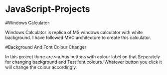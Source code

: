 # JavaScript-Projects

#Windows Calculator 

Windows Calculator is replica of MS windows calculator with white background. I have followed MVC architecture to create this calculator. 


#Background And Font Colour Changer

In this project there are various buttons with colour label on that Seperately for changing background and Test font colours. Whatever button you click it will change the colour accordingly.
